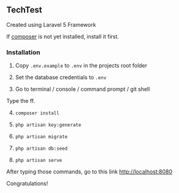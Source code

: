 ## TechTest

Created using Laravel 5 Framework

If [composer](https://getcomposer.org/) is not yet installed, install it first.

### Installation

1. Copy ``.env.example`` to ``.env`` in the projects root folder

2. Set the database credentials to ``.env``

3. Go to terminal / console / command prompt / git shell

Type the ff.

4. ``composer install``

5. ``php artisan key:generate``

6. ``php artisan migrate``

7. ``php artisan db:seed``

8. ``php artisan serve``

After typing those commands, go to this link [http://localhost:8080](http://localhost:8080)

Congratulations!